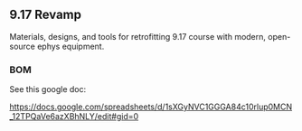 ## 9.17 Revamp
Materials, designs, and tools for retrofitting 9.17 course with modern, open-source ephys equipment.

### BOM

See this google doc:

https://docs.google.com/spreadsheets/d/1sXGyNVC1GGGA84c10rlup0MCN_12TPQaVe6azXBhNLY/edit#gid=0